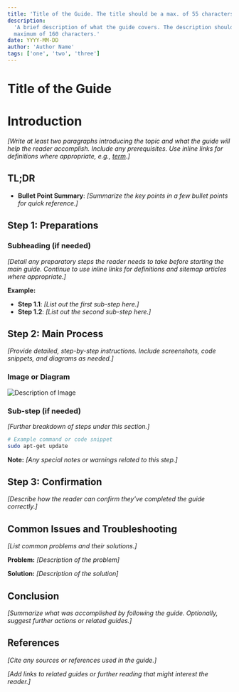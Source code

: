 ```yaml
---
title: 'Title of the Guide. The title should be a max. of 55 characters.'
description:
  'A brief description of what the guide covers. The description should be a
  maximum of 160 characters.'
date: YYYY-MM-DD
author: 'Author Name'
tags: ['one', 'two', 'three']
---
```


# Title of the Guide

# Introduction

_[Write at least two paragraphs introducing the topic and what the guide will
help the reader accomplish. Include any prerequisites. Use inline links for
definitions where appropriate, e.g., [term](/definitions/term.md).]_

## TL;DR

- **Bullet Point Summary**: _[Summarize the key points in a few bullet points
  for quick reference.]_

## Step 1: Preparations

### Subheading (if needed)

_[Detail any preparatory steps the reader needs to take before starting the main
guide. Continue to use inline links for definitions and sitemap articles where
appropriate.]_

**Example:**

- **Step 1.1**: _[List out the first sub-step here.]_
- **Step 1.2**: _[List out the second sub-step here.]_

## Step 2: Main Process

_[Provide detailed, step-by-step instructions. Include screenshots, code
snippets, and diagrams as needed.]_

### Image or Diagram

![Description of Image](/assets/YYYYMMDD_title_of_the_guide_img1.png)

### Sub-step (if needed)

_[Further breakdown of steps under this section.]_

```bash
# Example command or code snippet
sudo apt-get update
```

**Note:** _[Any special notes or warnings related to this step.]_

## Step 3: Confirmation

_[Describe how the reader can confirm they've completed the guide correctly.]_

## Common Issues and Troubleshooting

_[List common problems and their solutions.]_

**Problem:** _[Description of the problem]_

**Solution:** _[Description of the solution]_

## Conclusion

_[Summarize what was accomplished by following the guide. Optionally, suggest
further actions or related guides.]_

## References

_[Cite any sources or references used in the guide.]_

_[Add links to related guides or further reading that might interest the
reader.]_

<!-- Note on Definitions -->
<!-- Throughout this guide, link relevant terms to their definitions using inline Markdown links. -->
<!-- Format: [term](/definitions/term.md) -->
<!-- If a definition doesn't exist, create it in the definitions directory and link to it. -->
